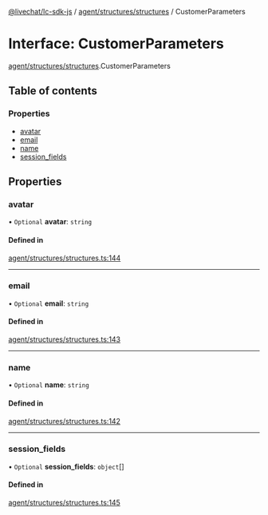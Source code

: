 [@livechat/lc-sdk-js](../README.md) / [agent/structures/structures](../modules/agent_structures_structures.md) / CustomerParameters

# Interface: CustomerParameters

[agent/structures/structures](../modules/agent_structures_structures.md).CustomerParameters

## Table of contents

### Properties

- [avatar](agent_structures_structures.CustomerParameters.md#avatar)
- [email](agent_structures_structures.CustomerParameters.md#email)
- [name](agent_structures_structures.CustomerParameters.md#name)
- [session\_fields](agent_structures_structures.CustomerParameters.md#session_fields)

## Properties

### avatar

• `Optional` **avatar**: `string`

#### Defined in

[agent/structures/structures.ts:144](https://github.com/livechat/lc-sdk-js/blob/a63b0a6/src/agent/structures/structures.ts#L144)

___

### email

• `Optional` **email**: `string`

#### Defined in

[agent/structures/structures.ts:143](https://github.com/livechat/lc-sdk-js/blob/a63b0a6/src/agent/structures/structures.ts#L143)

___

### name

• `Optional` **name**: `string`

#### Defined in

[agent/structures/structures.ts:142](https://github.com/livechat/lc-sdk-js/blob/a63b0a6/src/agent/structures/structures.ts#L142)

___

### session\_fields

• `Optional` **session\_fields**: `object`[]

#### Defined in

[agent/structures/structures.ts:145](https://github.com/livechat/lc-sdk-js/blob/a63b0a6/src/agent/structures/structures.ts#L145)

